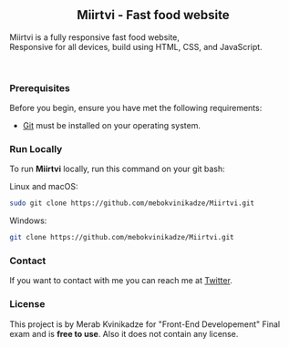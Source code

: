   <br />
  <br />

  <h2 align="center">Miirtvi - Fast food website</h2>

  Miirtvi is a fully responsive fast food website, <br />Responsive for all devices, build using HTML, CSS, and JavaScript.


</div>

<br />



### Prerequisites

Before you begin, ensure you have met the following requirements:

* [Git](https://git-scm.com/downloads "Download Git") must be installed on your operating system.

### Run Locally

To run **Miirtvi** locally, run this command on your git bash:

Linux and macOS:

```bash
sudo git clone https://github.com/mebokvinikadze/Miirtvi.git
```

Windows:

```bash
git clone https://github.com/mebokvinikadze/Miirtvi.git
```

### Contact

If you want to contact with me you can reach me at [Twitter](https://www.twitter.com/mebokvinikadze).

### License

This project is by Merab Kvinikadze for "Front-End Developement" Final exam and is **free to use**. Also it does not contain any license.
